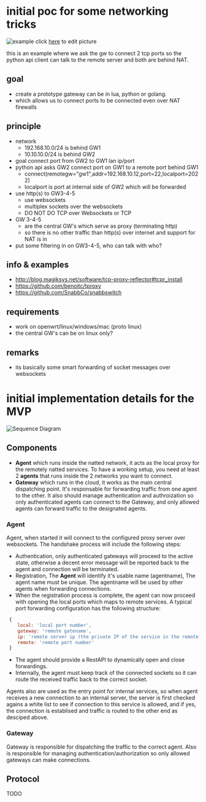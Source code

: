 initial poc for some networking tricks
======================================

![example](https://docs.google.com/drawings/d/1CkCJhaFLX4KoU2_Ay1MpRGey4MzjTqcb8oqxPp1LYvg/pub?w=960&h=720)
click [here](https://docs.google.com/drawings/d/1CkCJhaFLX4KoU2_Ay1MpRGey4MzjTqcb8oqxPp1LYvg/edit) to edit picture

this is an example where we ask the gw to connect 2 tcp ports
so the python api client can talk to the remote server and both are behind NAT.

## goal

- create a prototype gateway can be in lua, python or golang.
- which allows us to connect ports to be connected even over NAT firewalls

## principle

- network
	- 192.168.10.0/24 is behind GW1
	- 10.10.10.0/24 is behind GW2
- goal connect port from GW2 to GW1 lan ip/port
- python api asks GW2 connect port on GW1 to a remote port behind GW1
	-  connect(remotegw="gw1",addr=192.168.10.12,port=22,localport=2022)
	-  localport is port at internal side of GW2 which will be forwarded
- use http(s) to GW3-4-5  
	- use websockets
	- multiplex sockets over the websockets
	- DO NOT DO TCP over Websockets or TCP
- GW 3-4-5
	- are the central GW's which serve as proxy (terminating http)
	- so there is no other traffic than http(s) over internet and support for NAT is in
- put some filtering in on GW3-4-5, who can talk with who?
	
## info & examples

- http://blog.magiksys.net/software/tcp-proxy-reflector#tcpr_install
- https://github.com/benoitc/tproxy
- https://github.com/SnabbCo/snabbswitch

## requirements

- work on openwrt/linux/windows/mac (proto linux)
- the central GW's can be on linux only?

## remarks

- its basically some smart forwarding of socket messages over websockets


initial implementation details for the MVP
==========================================

![Sequence Diagram](http://www.plantuml.com/plantuml/img/RLB1JW8n4BtlLqouYv4Z1nEYKJaOITHuuJ9qXwMXp3JjhClwzKvPL20sQJlDp7jl-bfqAWdUCoN03AtjLSIatlc8h32QDMJRpQXaiSGtP_b7LEgmBzcc-myv-KDEgfMqN6FgOVHAwTCxEYJp45TLawIDC6Ul7eF_yjp0KRuQfE7grcIcy8HSvmrk2Im0R7L3x1sg5xweV8d4yF4AJfZ97Ge0WaY41xiseTkKrDetRQ8Qrf8wJBMLsFWZ6g8ZMH270Q8aNN9Hxz1h0Pv8P2DWKO90QpsGtVUCE-z-138uP5WHP3N7p7hvj2LHLfWjveOW8ouCGrYLEHwFg_8ybmsPkLQQTXYM_7Qtk9ulJYzxxiPp6zJ7G7k8s0V1Uico1aFPsMsjriwbauvMaCLjIQkc-nMSJE7UvuXgfjMe22fWpY-vfkmRjfzGGpFyXq5tKg37rvt28ic-Fn4kGaF3tm00)

## Components
- **Agent** which runs inside the natted network, it acts as the local proxy for the remotely natted services. To have a working setup, you need at least 2 **agents** that runs inside the 2 networks you want to connect.
- **Gateway** which runs in the cloud, it works as the main central dispatching point. It's responsable for forwarding traffic from one agent to the other. It also should manage authentication and authroization so only authenticated agents can connect to the Gateway, and only allowed agents can forward traffic to the designated agents.

### Agent
Agent, when started it will connect to the configured proxy server over websockets. The handshake process will include the following steps:
- Authentication, only authenticated gateways will proceed to the active state, otherwise a decent error message will be reported back to the agent and connection will be terminated.
- Registration, The **Agent** will identify it's usable name (agentname), The agent name must be unique. The agentname will be used by other agents when forwarding connections.
- When the registration process is complete, the agent can now proceed with opening the local ports which maps to remote services. A typical port forwarding configuration has the following structure:

```javascript
 {
 	local: 'local port number',
 	gateway: 'remote gatename',
 	ip: 'remote server ip (the private IP of the service in the remote network)'
 	remote: 'remote port number'
 }
 ```

- The agent should provide a RestAPI to dynamically open and close forwardings.
- Internally, the agent must keep track of the connected sockets so it can route the received traffic back to the correct socket.

Agents also are used as the entry point for internal services, so when agent receives a new connection to an internal server, the server is first checked agains a white list to see if connection to this service is allowed, and if yes, the connection is establised and traffic is routed to the other end as desciped above.

### Gateway
Gateway is responsible for dispatching the traffic to the correct agent. Also is responsible for managing authentication/authorization so only allowed gateways
can make connections.

## Protocol
TODO
